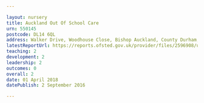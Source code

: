```yaml
---

layout: nursery
title: Auckland Out Of School Care
urn: 550145
postcode: DL14 6QL
address: Walker Drive, Woodhouse Close, Bishop Auckland, County Durham, DL14 6QL
latestReportUrl: https://reports.ofsted.gov.uk/provider/files/2596908/urn/550145.pdf
teaching: 2
development: 2
leadership: 2
outcomes: 0
overall: 2
date: 01 April 2018 
datePublish: 2 September 2016

---
```

